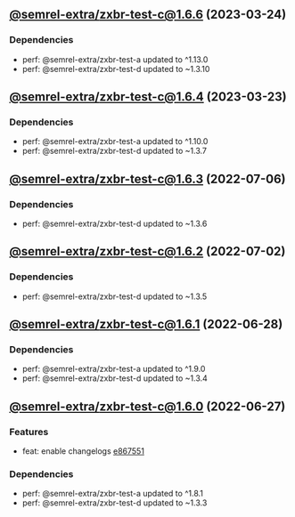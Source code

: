 ## [@semrel-extra/zxbr-test-c@1.6.6](https://github.com/semrel-extra/demo-zx-bulk-release/compare/2023.3.23-semrel-extra.zxbr-test-c.1.6.5-f0...2023.3.24-semrel-extra.zxbr-test-c.1.6.6-f0) (2023-03-24)

### Dependencies
* perf: @semrel-extra/zxbr-test-a updated to ^1.13.0
* perf: @semrel-extra/zxbr-test-d updated to ~1.3.10

## [@semrel-extra/zxbr-test-c@1.6.4](https://github.com/semrel-extra/demo-zx-bulk-release/compare/2022.7.6-semrel-extra.zxbr-test-c.1.6.3-f0...2023.3.23-semrel-extra.zxbr-test-c.1.6.4-f0) (2023-03-23)

### Dependencies
* perf: @semrel-extra/zxbr-test-a updated to ^1.10.0
* perf: @semrel-extra/zxbr-test-d updated to ~1.3.7

## [@semrel-extra/zxbr-test-c@1.6.3](https://github.com/semrel-extra/demo-zx-bulk-release/compare/2022.7.2-semrel-extra.zxbr-test-c.1.6.2-f0...2022.7.6-semrel-extra.zxbr-test-c.1.6.3-f0) (2022-07-06)

### Dependencies
* perf: @semrel-extra/zxbr-test-d updated to ~1.3.6

## [@semrel-extra/zxbr-test-c@1.6.2](https://github.com/semrel-extra/demo-zx-bulk-release/compare/2022.6.28-semrel-extra.zxbr-test-c.1.6.1-f0...2022.7.2-semrel-extra.zxbr-test-c.1.6.2-f0) (2022-07-02)

### Dependencies
* perf: @semrel-extra/zxbr-test-d updated to ~1.3.5

## [@semrel-extra/zxbr-test-c@1.6.1](https://github.com/semrel-extra/demo-zx-bulk-release/compare/2022.6.27-semrel-extra.zxbr-test-c.1.6.0-f0...2022.6.28-semrel-extra.zxbr-test-c.1.6.1-f0) (2022-06-28)

### Dependencies
* perf: @semrel-extra/zxbr-test-a updated to ^1.9.0
* perf: @semrel-extra/zxbr-test-d updated to ~1.3.4

## [@semrel-extra/zxbr-test-c@1.6.0](https://github.com/semrel-extra/demo-zx-bulk-release/compare/2022.6.26-semrel-extra.zxbr-test-c.1.5.1-f0...2022.6.27-semrel-extra.zxbr-test-c.1.6.0-f0) (2022-06-27)

### Features
* feat: enable changelogs [e867551](https://github.com/semrel-extra/demo-zx-bulk-release/commit/e867551d60f115c91f7c1e6b311db019008c3892)

### Dependencies
* perf: @semrel-extra/zxbr-test-a updated to ^1.8.1
* perf: @semrel-extra/zxbr-test-d updated to ~1.3.3
